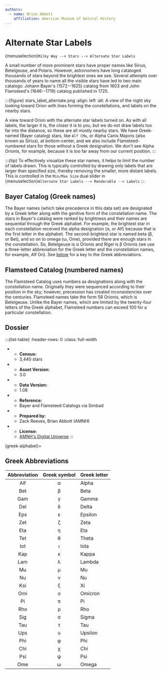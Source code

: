 ```yaml
---
authors:
  - name: Brian Abbott
    affiliation: American Museum of Natural History
---
```



# Alternate Star Labels

{menuselection}`Milky Way --> Stars --> Alternate Star Labels`


A small number of more prominent stars have proper names like Sirius, Betelgeuse, and Polaris. However, astronomers have long cataloged thousands of stars beyond the brightest ones we see. Several attempts over thousands of years to name all the visible stars have led to two main catalogs: Johann Bayer's (1572--1625) catalog from 1603 and John Flamsteed's (1646--1719) catalog published in 1725.



:::{figure} stars_label_alternate.png
:align: left
:alt: A view of the night sky looking toward Orion with lines forming the constellations, and labels on the nearby stars.

A view toward Orion with the alternate star labels turned on. As with all labels, the larger it is, the closer it is to you, but we do not draw labels too far into the distance, so these are all mostly nearby stars. We have Greek-named (Bayer catalog) stars, like `Alf CMa`, or Alpha Canis Majoris (also known as Sirius), at bottom-center, and we also include Flamsteed-numbered stars for those without a Greek designation. We don't see Alpha Orionis, for example, because it is too far away from our current position.
:::



:::{tip}
To effectively visualize these star names, it helps to limit the number
of labels drawn. This is typically controlled by drawing only
labels that are larger than specified size, thereby removing the
smaller, more distant labels. This is controlled in the `Min/Max Size` dual slider in {menuselection}`Alternate Star Labels --> Renderable --> Labels`
:::


## Bayer Catalog (Greek names)

The Bayer names (which take precedence in this data set) are designated by a Greek letter along with the genitive form of the constellation name. The stars in Bayer's catalog were ranked by brightness and their names are sequential through the Greek alphabet. For example, the brightest star in each constellation received the alpha designation (α, or Alf) because that is the first letter in the alphabet. The second-brightest star is named beta (β, or Bet), and so on to omega (ω, Ome), provided there are enough stars in the constellation. So, Betelgeuse is α Orionis and Rigel is β Orionis (we use a three-letter abbreviation for the Greek letter and the constellation names, for example, Alf Ori). See [below](#greek-alphabet) for a key to the Greek abbreviations.


## Flamsteed Catalog (numbered names)

The Flamsteed Catalog uses numbers as designations along with the constellation name. Originally they were sequenced according to their position in the sky; however, precession has created inconsistencies over the centuries. Flamsteed names take the form 58 Orionis, which is Betelgeuse. Unlike the Bayer names, which are limited by the twenty-four letters of the Greek alphabet, Flamsteed numbers can exceed 100 for a particular constellation.



## Dossier
:::{list-table}
:header-rows: 0
:class: full-width

* - **Census:**
  - 3,440 stars
* - **Asset Version:**
  - 3.0
* - **Data Version:**
  - 1.08
* - **Reference:**
  - Bayer and Flamsteed Catalogs via Simbad
* - **Prepared by:**
  - Zack Reeves, Brian Abbott (AMNH)
* - **License:**
  - [AMNH's Digital Universe](https://www.amnh.org/research/hayden-planetarium/digital-universe/download/digital-universe-license)
:::



(greek-alphabet)=
## Greek Abbreviations

| Abbreviation | Greek symbol | Greek letter |
| :----------: | :----------: | :----------- |
| Alf | α | Alpha |
| Bet | β | Beta |
| Gam | γ | Gamma |
| Del | δ | Delta |
| Eps | ε | Epsilon |
| Zet | ζ | Zeta |
| Eta | η | Eta |
| Tet | θ | Theta |
| Iot | ι | Iota |
| Kap | κ | Kappa |
| Lam | λ | Lambda |
| Mu  | μ | Mu |
| Nu  | ν | Nu |
| Ksi | ξ | Xi |
| Omi | ο | Omicron |
| Pi  | π | Pi |
| Rho | ρ | Rho |
| Sig | σ | Sigma |
| Tau | τ | Tau |
| Ups | υ | Upsilon |
| Phi | φ | Phi |
| Chi | χ | Chi |
| Psi | ψ | Psi |
| Ome | ω | Omega |


